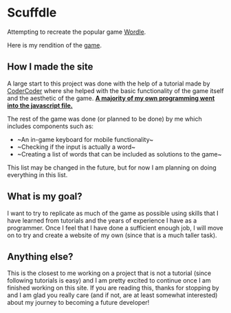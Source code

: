 # Scuffdle
Attempting to recreate the popular game [Wordle](https://www.nytimes.com/games/wordle/index.html).

Here is my rendition of the [game](https://wordle-clone-26g.pages.dev).

## How I made the site
A large start to this project was done with the help of a tutorial made by [CoderCoder](https://www.youtube.com/@TheCoderCoder) where she helped with the basic functionality of the game itself and the aesthetic of the game. <ins>**A majority of my own programming went into the javascript file.**</ins>

The rest of the game was done (or planned to be done) by me which includes components such as:
* ~An in-game keyboard for mobile functionality~
* ~Checking if the input is actually a word~
* ~Creating a list of words that can be included as solutions to the game~

This list may be changed in the future, but for now I am planning on doing everything in this list.

## What is my goal?
I want to try to replicate as much of the game as possible using skills that I have learned from tutorials and the years of experience I have as a programmer.
Once I feel that I have done a sufficient enough job, I will move on to try and create a website of my own (since that is a much taller task).

## Anything else?
This is the closest to me working on a project that is not a tutorial (since following tutorials is easy) and I am pretty excited to continue once I am finished working on this site. If you are reading this, thanks for stopping by and I am glad you really care (and if not, are at least somewhat interested) about my journey to becoming a future developer!
